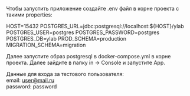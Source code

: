 
Чтобы запустить приложение создайте .env файл в корне проекта с такими properties:  

HOST=15432
POSTGRES_URL=jdbc:postgresql://localhost:${HOST}/ylab
POSTGRES_USER=postgres
POSTGRES_PASSWORD=postgres
POSTGRES_DB=ylab
PROD_SCHEMA=production
MIGRATION_SCHEMA=migration 

Далее запустите образ postgresql в docker-compose.yml в корне проекта.
Далее зайдите в папку in -> Console и запустите App.


Данные для входа за тестового пользователя:   
email: user@mail.ru  
password: password  
